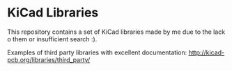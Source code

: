 KiCad Libraries
===============

This repository contains a set of KiCad libraries made by me due to the lack o them or insufficient search :).

Examples of third party libraries with excellent documentation:
http://kicad-pcb.org/libraries/third_party/
